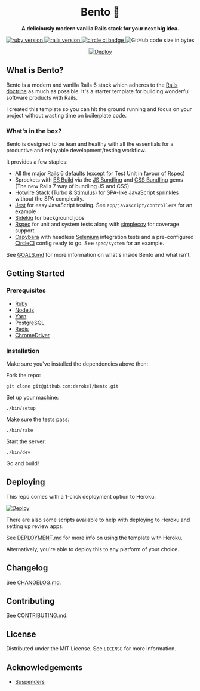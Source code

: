 <div align="center">
  <br>
  <h1>Bento 🍱</h1>
  <strong>A deliciously modern vanilla Rails stack for your next big idea.</strong>
</div>

<p align="center">
  <a href="https://www.ruby-lang.org/en/">
    <img src="https://img.shields.io/badge/Ruby-v3.0.2-green.svg" alt="ruby version">
  </a>
  <a href="http://rubyonrails.org/">
    <img src="https://img.shields.io/badge/Rails-v6.1.4.1-brightgreen.svg" alt="rails version">
  </a>
  <a href="https://circleci.com/gh/darokel/bento">
    <img src="https://circleci.com/gh/darokel/bento.svg?style=svg" alt="circle ci badge">
  </a>
  <img src="https://img.shields.io/github/languages/code-size/darokel/bento" alt="GitHub code size in bytes">
</p>

<p align="center">
  <a href="https://heroku.com/deploy?template=https://github.com/darokel/bento/tree/master" alt="Deploy to Heroku">
    <img alt="Deploy" src="https://www.herokucdn.com/deploy/button.svg"/>
  </a>
</p>


## What is Bento?

Bento is a modern and vanilla Rails 6 stack which adheres to the [Rails doctrine](https://rubyonrails.org/doctrine/) as much as possible. It's a starter template for building wonderful software products with Rails.

I created this template so you can hit the ground running and focus on your project without wasting time on boilerplate code.

### What's in the box?

Bento is designed to be lean and healthy with all the essentials for a productive and enjoyable development/testing workflow.

It provides a few staples:

- All the major [Rails](https://rubyonrails.org/) 6 defaults (except for Test Unit in favour of Rspec)
- Sprockets with [ES Build](https://github.com/evanw/esbuild) via the [JS Bundling](https://github.com/rails/jsbundling-rails) and [CSS Bundling](https://github.com/rails/cssbundling-rails) gems (The new Rails 7 way of bundling JS and CSS)
- [Hotwire](https://hotwire.dev/) Stack ([Turbo](https://turbo.hotwire.dev/) & [Stimulus](https://stimulus.hotwire.dev/)) for SPA-like JavaScript sprinkles without the SPA complexity.
- [Jest](https://jestjs.io/) for easy JavaScript testing. See `app/javascript/controllers` for an example
- [Sidekiq](https://sidekiq.org/) for background jobs
- [Rspec](https://rspec.info/) for unit and system tests along with [simplecov](https://github.com/simplecov-ruby/simplecov) for coverage support 
- [Capybara](https://github.com/teamcapybara/capybara) with headless [Selenium](https://www.selenium.dev/documentation/en/) integration tests and a pre-configured [CircleCI](https://circleci.com/) config ready to go. See `spec/system` for an example. 

See [GOALS.md](GOALS.md) for more information on what's inside Bento and what isn't.

## Getting Started

### Prerequisites

- [Ruby](https://www.ruby-lang.org/en/)
- [Node.js](https://nodejs.org/en/)
- [Yarn](https://yarnpkg.com/)
- [PostgreSQL](https://www.postgresql.org/)
- [Redis](https://redis.io/)
- [ChromeDriver](https://chromedriver.chromium.org/)

### Installation

Make sure you've installed the dependencies above then:

Fork the repo:

    git clone git@github.com:darokel/bento.git

Set up your machine:

    ./bin/setup

Make sure the tests pass:

    ./bin/rake

Start the server:

    ./bin/dev

Go and build!

## Deploying

This repo comes with a 1-click deployment option to Heroku:

<p>
  <a href="https://heroku.com/deploy?template=https://github.com/darokel/bento/tree/master" alt="Deploy to Heroku">
    <img alt="Deploy" src="https://www.herokucdn.com/deploy/button.svg"/>
  </a>
</p>

There are also some scripts available to help with deploying to Heroku and setting up review apps. 

See [DEPLOYMENT.md](DEPLOYMENT.md) for more info on using the template with Heroku.

Alternatively, you're able to deploy this to any platform of your choice. 

## Changelog

See [CHANGELOG.md](CHANGELOG.md).

## Contributing

See [CONTRIBUTING.md](CONTRIBUTING.md).

## License

Distributed under the MIT License. See `LICENSE` for more information.

<!-- ACKNOWLEDGEMENTS -->
## Acknowledgements

* [Suspenders](https://github.com/thoughtbot/suspenders)